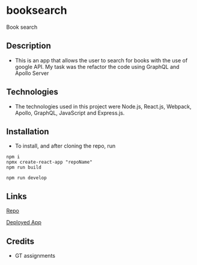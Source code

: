# booksearch
Book search

## Description
- This is an app that allows the user to search for books with the use of google API. My task was the refactor the code using GraphQL and Apollo Server

## Technologies
- The technologies used in this project were Node.js, React.js, Webpack, Apollo, GraphQL, JavaScript and Express.js.

## Installation
- To install, and after cloning the repo, run
```
npm i
npmx create-react-app "repoName"
npm run build

npm run develop
```

## Links
[Repo](https://github.com/Reagintaylor/booksearch)

[Deployed App](https://peaceful-springs-06517.herokuapp.com/)

## Credits
- GT assignments
